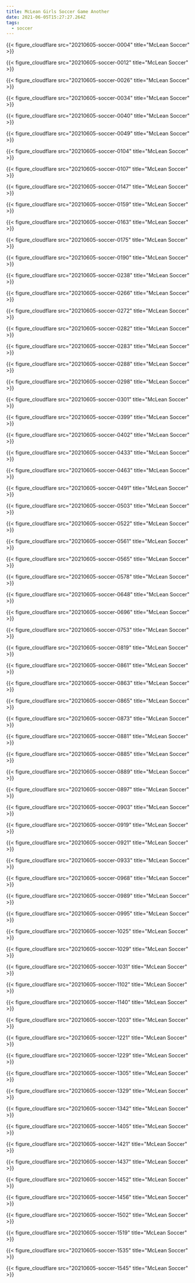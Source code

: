 ```yaml
---
title: McLean Girls Soccer Game Another
date: 2021-06-05T15:27:27.264Z
tags:
  - soccer
---
```


{{< figure_cloudflare src="20210605-soccer-0004" title="McLean Soccer" >}}

{{< figure_cloudflare src="20210605-soccer-0012" title="McLean Soccer" >}}

{{< figure_cloudflare src="20210605-soccer-0026" title="McLean Soccer" >}}

<!--more-->

{{< figure_cloudflare src="20210605-soccer-0034" title="McLean Soccer" >}}

{{< figure_cloudflare src="20210605-soccer-0040" title="McLean Soccer" >}}

{{< figure_cloudflare src="20210605-soccer-0049" title="McLean Soccer" >}}

{{< figure_cloudflare src="20210605-soccer-0104" title="McLean Soccer" >}}

{{< figure_cloudflare src="20210605-soccer-0107" title="McLean Soccer" >}}

{{< figure_cloudflare src="20210605-soccer-0147" title="McLean Soccer" >}}

{{< figure_cloudflare src="20210605-soccer-0159" title="McLean Soccer" >}}

{{< figure_cloudflare src="20210605-soccer-0163" title="McLean Soccer" >}}

{{< figure_cloudflare src="20210605-soccer-0175" title="McLean Soccer" >}}

{{< figure_cloudflare src="20210605-soccer-0190" title="McLean Soccer" >}}

{{< figure_cloudflare src="20210605-soccer-0238" title="McLean Soccer" >}}

{{< figure_cloudflare src="20210605-soccer-0266" title="McLean Soccer" >}}

{{< figure_cloudflare src="20210605-soccer-0272" title="McLean Soccer" >}}

{{< figure_cloudflare src="20210605-soccer-0282" title="McLean Soccer" >}}

{{< figure_cloudflare src="20210605-soccer-0283" title="McLean Soccer" >}}

{{< figure_cloudflare src="20210605-soccer-0288" title="McLean Soccer" >}}

{{< figure_cloudflare src="20210605-soccer-0298" title="McLean Soccer" >}}

{{< figure_cloudflare src="20210605-soccer-0301" title="McLean Soccer" >}}

{{< figure_cloudflare src="20210605-soccer-0399" title="McLean Soccer" >}}

{{< figure_cloudflare src="20210605-soccer-0402" title="McLean Soccer" >}}

{{< figure_cloudflare src="20210605-soccer-0433" title="McLean Soccer" >}}

{{< figure_cloudflare src="20210605-soccer-0463" title="McLean Soccer" >}}

{{< figure_cloudflare src="20210605-soccer-0491" title="McLean Soccer" >}}

{{< figure_cloudflare src="20210605-soccer-0503" title="McLean Soccer" >}}

{{< figure_cloudflare src="20210605-soccer-0522" title="McLean Soccer" >}}

{{< figure_cloudflare src="20210605-soccer-0561" title="McLean Soccer" >}}

{{< figure_cloudflare src="20210605-soccer-0565" title="McLean Soccer" >}}

{{< figure_cloudflare src="20210605-soccer-0578" title="McLean Soccer" >}}

{{< figure_cloudflare src="20210605-soccer-0648" title="McLean Soccer" >}}

{{< figure_cloudflare src="20210605-soccer-0696" title="McLean Soccer" >}}

{{< figure_cloudflare src="20210605-soccer-0753" title="McLean Soccer" >}}

{{< figure_cloudflare src="20210605-soccer-0819" title="McLean Soccer" >}}

{{< figure_cloudflare src="20210605-soccer-0861" title="McLean Soccer" >}}

{{< figure_cloudflare src="20210605-soccer-0863" title="McLean Soccer" >}}

{{< figure_cloudflare src="20210605-soccer-0865" title="McLean Soccer" >}}

{{< figure_cloudflare src="20210605-soccer-0873" title="McLean Soccer" >}}

{{< figure_cloudflare src="20210605-soccer-0881" title="McLean Soccer" >}}

{{< figure_cloudflare src="20210605-soccer-0885" title="McLean Soccer" >}}

{{< figure_cloudflare src="20210605-soccer-0889" title="McLean Soccer" >}}

{{< figure_cloudflare src="20210605-soccer-0897" title="McLean Soccer" >}}

{{< figure_cloudflare src="20210605-soccer-0903" title="McLean Soccer" >}}

{{< figure_cloudflare src="20210605-soccer-0919" title="McLean Soccer" >}}

{{< figure_cloudflare src="20210605-soccer-0921" title="McLean Soccer" >}}

{{< figure_cloudflare src="20210605-soccer-0933" title="McLean Soccer" >}}

{{< figure_cloudflare src="20210605-soccer-0968" title="McLean Soccer" >}}

{{< figure_cloudflare src="20210605-soccer-0989" title="McLean Soccer" >}}

{{< figure_cloudflare src="20210605-soccer-0995" title="McLean Soccer" >}}

{{< figure_cloudflare src="20210605-soccer-1025" title="McLean Soccer" >}}

{{< figure_cloudflare src="20210605-soccer-1029" title="McLean Soccer" >}}

{{< figure_cloudflare src="20210605-soccer-1031" title="McLean Soccer" >}}

{{< figure_cloudflare src="20210605-soccer-1102" title="McLean Soccer" >}}

{{< figure_cloudflare src="20210605-soccer-1140" title="McLean Soccer" >}}

{{< figure_cloudflare src="20210605-soccer-1203" title="McLean Soccer" >}}

{{< figure_cloudflare src="20210605-soccer-1221" title="McLean Soccer" >}}

{{< figure_cloudflare src="20210605-soccer-1229" title="McLean Soccer" >}}

{{< figure_cloudflare src="20210605-soccer-1305" title="McLean Soccer" >}}

{{< figure_cloudflare src="20210605-soccer-1329" title="McLean Soccer" >}}

{{< figure_cloudflare src="20210605-soccer-1342" title="McLean Soccer" >}}

{{< figure_cloudflare src="20210605-soccer-1405" title="McLean Soccer" >}}

{{< figure_cloudflare src="20210605-soccer-1421" title="McLean Soccer" >}}

{{< figure_cloudflare src="20210605-soccer-1437" title="McLean Soccer" >}}

{{< figure_cloudflare src="20210605-soccer-1452" title="McLean Soccer" >}}

{{< figure_cloudflare src="20210605-soccer-1456" title="McLean Soccer" >}}

{{< figure_cloudflare src="20210605-soccer-1502" title="McLean Soccer" >}}

{{< figure_cloudflare src="20210605-soccer-1519" title="McLean Soccer" >}}

{{< figure_cloudflare src="20210605-soccer-1535" title="McLean Soccer" >}}

{{< figure_cloudflare src="20210605-soccer-1545" title="McLean Soccer" >}}
